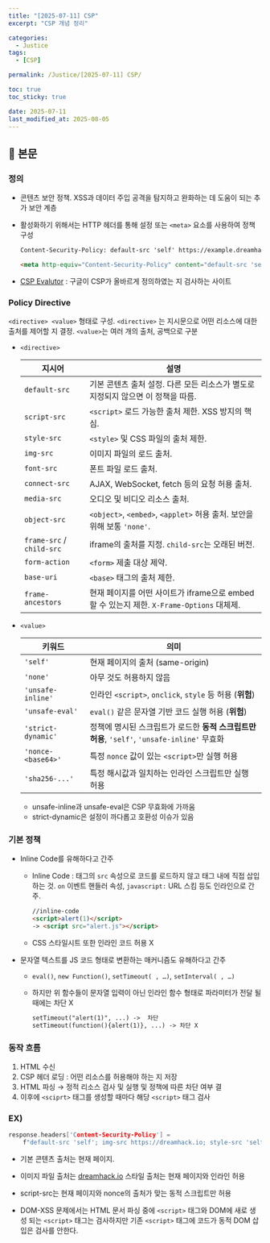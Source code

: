 ```yaml
---
title: "[2025-07-11] CSP"
excerpt: "CSP 개념 정리"

categories:
  - Justice
tags:
  - [CSP]

permalink: /Justice/[2025-07-11] CSP/

toc: true
toc_sticky: true

date: 2025-07-11
last_modified_at: 2025-08-05
---
```


## 🦥 본문

### 정의

- 콘텐츠 보안 정책. XSS과 데이터 주입 공격을 탐지하고 완화하는 데 도움이 되는 추가 보안 계층
- 활성화하기 위해서는 HTTP 헤더를 통해 설정 또는 `<meta>` 요소를 사용하여 정책 구성
    
    ```html
    Content-Security-Policy: default-src 'self' https://example.dreamhack.io
    
    <meta http-equiv="Content-Security-Policy" content="default-src 'self' https://example.dreamhack.io">
    ```
    
- [CSP Evalutor](https://csp-evaluator.withgoogle.com/) : 구글이 CSP가 올바르게 정의하였는 지 검사하는 사이트

### Policy Directive

`<directive> <value>` 형태로 구성. `<directive>` 는 지시문으로 어떤 리소스에 대한 출처를 제어할 지 결정. `<value>`는 여러 개의 출처, 공백으로 구분 

- `<directive>`
    
    
    | 지시어 | 설명 |
    | --- | --- |
    | `default-src` | 기본 콘텐츠 출처 설정. 다른 모든 리소스가 별도로 지정되지 않으면 이 정책을 따름. |
    | `script-src` | `<script>` 로드 가능한 출처 제한. XSS 방지의 핵심. |
    | `style-src` | `<style>` 및 CSS 파일의 출처 제한. |
    | `img-src` | 이미지 파일의 로드 출처. |
    | `font-src` | 폰트 파일 로드 출처. |
    | `connect-src` | AJAX, WebSocket, fetch 등의 요청 허용 출처. |
    | `media-src` | 오디오 및 비디오 리소스 출처. |
    | `object-src` | `<object>`, `<embed>`, `<applet>` 허용 출처. 보안을 위해 보통 `'none'`. |
    | `frame-src` / `child-src` | iframe의 출처를 지정. `child-src`는 오래된 버전. |
    | `form-action` | `<form>` 제출 대상 제약. |
    | `base-uri` | `<base>` 태그의 출처 제한. |
    | `frame-ancestors` | 현재 페이지를 어떤 사이트가 iframe으로 embed할 수 있는지 제한. `X-Frame-Options` 대체제. |
- `<value>`
    
    
    | 키워드 | 의미 |
    | --- | --- |
    | `'self'` | 현재 페이지의 출처 (same-origin) |
    | `'none'` | 아무 것도 허용하지 않음 |
    | `'unsafe-inline'` | 인라인 `<script>`, `onclick`, `style` 등 허용 (**위험**) |
    | `'unsafe-eval'` | `eval()` 같은 문자열 기반 코드 실행 허용 (**위험**) |
    | `'strict-dynamic'` | 정책에 명시된 스크립트가 로드한 **동적 스크립트만 허용**, `'self'`, `'unsafe-inline'` 무효화 |
    | `'nonce-<base64>'` | 특정 `nonce` 값이 있는 `<script>`만 실행 허용 |
    | `'sha256-...'` | 특정 해시값과 일치하는 인라인 스크립트만 실행 허용 |
    - unsafe-inline과 unsafe-eval은 CSP 무효화에 가까움
    - strict-dynamic은 설정이 까다롭고 호환성 이슈가 있음

### 기본 정책

- Inline Code를 유해하다고 간주
    - Inline Code : 태그의 `src` 속성으로 코드를 로드하지 않고 태그 내에 직접 삽입하는 것. `on` 이벤트 핸들러 속성, `javascript:` URL 스킴 등도 인라인으로 간주.
        
        ```html
        //inline-code
        <script>alert(1)</script>
        -> <script src="alert.js"></script> 
        ```
        
    - CSS 스타일시트 또한 인라인 코드 허용 X
- 문자열 텍스트를 JS 코드 형태로 변환하는 매커니즘도 유해하다고 간주
    - `eval()`, `new Function()`, `setTimeout( , …)`, `setInterval( , …)`
    - 하지만 위 함수들이 문자열 입력이 아닌 인라인 함수 형태로 파라미터가 전달 될 때에는 차단 X
        
        ```html
        setTimeout("alert(1)", ...) ->  차단
        setTimeout(function(){alert(1)}, ...) -> 차단 X 
        ```

### 동작 흐름

1. HTML 수신 
2. CSP 헤더 로딩 : 어떤 리소스를 허용해야 하는 지 저장
3. HTML 파싱 → 정적 리소스 검사 및 실행 및 정책에 따른 차단 여부 결
4. 이후에 `<sciprt>` 태그를 생성할 때마다 해당 `<script>` 태그 검사

### EX)

```c
response.headers['Content-Security-Policy'] = 
	f"default-src 'self'; img-src https://dreamhack.io; style-src 'self' 'unsafe-inline'; script-src 'self' 'nonce-{nonce}' 'strict-dynamic'"
```

- 기본 콘텐츠 출처는 현재 페이지.
- 이미지 파일 출처는 [dreamhack.io](http://dreamhack.io)  스타일 출처는 현재 페이지와 인라인 허용
- script-src는 현재 페이지와 nonce의 출처가 맞는 동적 스크립트만 허용

- DOM-XSS 문제에서는 HTML 문서 파싱 중에 `<script>` 태그와 DOM에 새로 생성 되는 `<script>` 태그는 검사하지만 기존 `<script>` 태그에 코드가 동적 DOM 삽입은 검사를 안한다.